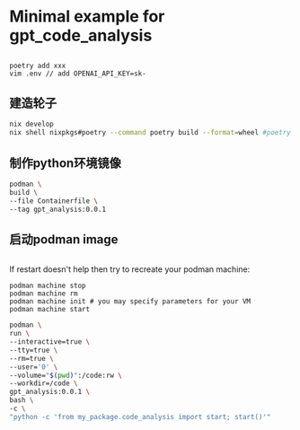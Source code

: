 
# Minimal example for gpt_code_analysis

## 
```
poetry add xxx
vim .env // add OPENAI_API_KEY=sk-
```

## 建造轮子
```bash
nix develop
nix shell nixpkgs#poetry --command poetry build --format=wheel #poetry build --format=wheel
```

## 制作python环境镜像
```bash
podman \
build \
--file Containerfile \
--tag gpt_analysis:0.0.1
```

## 启动podman image
```podman machine stop; podman machine start
```
If restart doesn't help then try to recreate your podman machine:
```
podman machine stop
podman machine rm
podman machine init # you may specify parameters for your VM
podman machine start
```




```bash
podman \
run \
--interactive=true \
--tty=true \
--rm=true \
--user='0' \
--volume="$(pwd)":/code:rw \
--workdir=/code \
gpt_analysis:0.0.1 \
bash \
-c \
"python -c 'from my_package.code_analysis import start; start()'"
```


